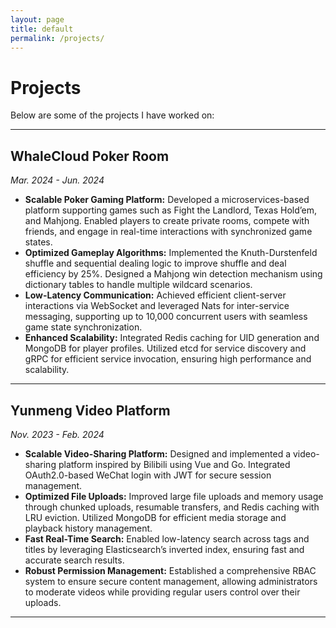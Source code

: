 ```yaml
---
layout: page
title: default
permalink: /projects/
---
```


# Projects

Below are some of the projects I have worked on:

---

## WhaleCloud Poker Room  
*Mar. 2024 - Jun. 2024*

- **Scalable Poker Gaming Platform:** Developed a microservices-based platform supporting games such as Fight the Landlord, Texas Hold’em, and Mahjong. Enabled players to create private rooms, compete with friends, and engage in real-time interactions with synchronized game states.
- **Optimized Gameplay Algorithms:** Implemented the Knuth-Durstenfeld shuffle and sequential dealing logic to improve shuffle and deal efficiency by 25%. Designed a Mahjong win detection mechanism using dictionary tables to handle multiple wildcard scenarios.
- **Low-Latency Communication:** Achieved efficient client-server interactions via WebSocket and leveraged Nats for inter-service messaging, supporting up to 10,000 concurrent users with seamless game state synchronization.
- **Enhanced Scalability:** Integrated Redis caching for UID generation and MongoDB for player profiles. Utilized etcd for service discovery and gRPC for efficient service invocation, ensuring high performance and scalability.

---

## Yunmeng Video Platform  
*Nov. 2023 - Feb. 2024*

- **Scalable Video-Sharing Platform:** Designed and implemented a video-sharing platform inspired by Bilibili using Vue and Go. Integrated OAuth2.0-based WeChat login with JWT for secure session management.
- **Optimized File Uploads:** Improved large file uploads and memory usage through chunked uploads, resumable transfers, and Redis caching with LRU eviction. Utilized MongoDB for efficient media storage and playback history management.
- **Fast Real-Time Search:** Enabled low-latency search across tags and titles by leveraging Elasticsearch’s inverted index, ensuring fast and accurate search results.
- **Robust Permission Management:** Established a comprehensive RBAC system to ensure secure content management, allowing administrators to moderate videos while providing regular users control over their uploads.

---
